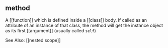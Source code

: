 ## **method**
A [[function]] which is defined inside a [[class]] body.
If called as an attribute of an instance of that class, the method will get the instance object as its first [[argument]] (usually called `self`)

See Also: [[nested scope]]